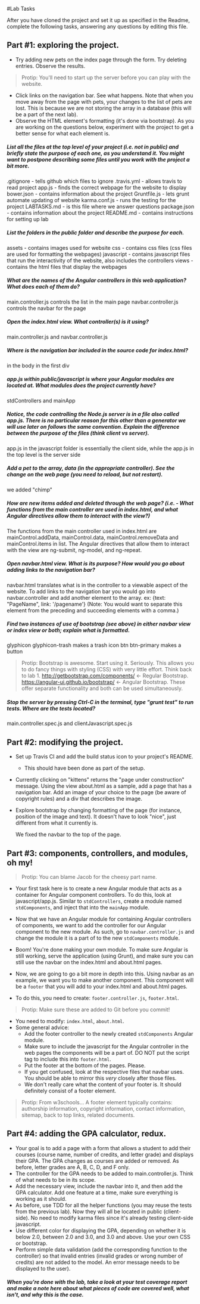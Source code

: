 #Lab Tasks

After you have cloned the project and set it up as specified in the Readme, complete the following tasks, answering any
questions by editing this file. 

## Part #1: exploring the project.

- Try adding new pets on the index page through the form. Try deleting entries. Observe the results. 

> Protip: You'll need to start up the server before you can play with the website.

- Click links on the navigation bar. See what happens. Note that when you move away from the page with pets, your changes to the list of pets are lost. This is because we are not storing the array in a database (this will be a part of the next lab). 
- Observe the HTML element's formatting (it's done via bootstrap). As you are working on the questions below, experiment with the project to get a better sense for what each element is. 

##### List all the files at the top level of your project (i.e. not in public) and briefly state the purpose of each one, as you understand it. You might want to postpone describing some files until you work with the project a bit more. 
 .gitignore - tells github which files to ignore
 .travis.yml - allows travis to read project
 app.js - finds the correct webpage for the website to display
 bower.json - contains information about the project
 Gruntfile.js - lets grunt automate updating of website
 karma.conf.js - runs the testing for the project
 LABTASKS.md - is this file where we answer questions
 package.json - contains information about the project
 README.md - contains instructions for setting up lab
##### List the folders in the public folder and describe the purpose for each.
assets - contains images used for website
css - contains css files (css files are used for formatting the webpages)
javascript - contains javascript files that run the interactivity of the website, also includes the controllers
views - contains the html files that display the webpages
##### What are the names of the Angular controllers in this web application? What does each of them do?
main.controller.js controls the list in the main page
navbar.controller.js controls the navbar for the page
##### Open the index.html view. What controller(s) is it using?
main.controller.js and navbar.controller.js
##### Where is the navigation bar included in the source code for index.html?
in the body in the first div
##### app.js within public/javascript is where your Angular modules are located at. What modules does the project currently have?
stdControllers and mainApp
##### Notice, the code controlling the Node.js server is in a file also called app.js. There is no particular reason for this other than a generator we will use later on follows the same convention. Explain the difference between the purpose of the files (think client vs server).
app.js in the javascript folder is essentially the client side, while the app.js in the top level is the server side
##### Add a pet to the array, data (in the appropriate controller). See the change on the web page (you need to reload, but not restart).
we added "chimp"
##### How are new items added and deleted through the web page? (i.e. - What functions from the main controller are used in index.html, and what Angular directives allow them to interact with the view?)
The functions from the main controller used in index.html are mainControl.addData, mainControl.data, mainControl.removeData and mainControl.items in list.
The Angular directives that allow them to interact with the view are ng-submit, ng-model, and ng-repeat.
##### Open navbar.html view. What is its purpose? How would you go about adding links to the navigation bar?
navbar.html translates what is in the controller to a viewable aspect of the website. To add links to the navigation bar you would go into navbar.controller and add another element to the array.
ex: {text: "PageName", link: '/pagename'} (Note: You would want to separate this element from the preceding and succeeding elements with a comma.)
##### Find two instances of use of bootstrap (see above) in either navbar view or index view or both; explain what is formatted. 
glyphicon glyphicon-trash makes a trash icon
btn btn-primary makes a button
>Protip: Bootstrap is awesome. Start using it. Seriously. This allows you to do fancy things with styling (CSS) with very little effort. Think back to lab 1. http://getbootstrap.com/components/ <- Regular Bootstrap. https://angular-ui.github.io/bootstrap/ <- Angular Bootstrap. These offer separate functionality and both can be used simultaneously.

##### Stop the server by pressing Ctrl-C in the terminal, type "grunt test" to run tests. Where are the tests located?

main.controller.spec.js and clientJavascript.spec.js

## Part #2: modifying the project.

- Set up Travis CI and add the build status icon to your project's README.
  - This should have been done as part of the setup.

- Currently clicking on "kittens" returns the "page under construction" message. Using the view about.html as a sample, add a page that has a navigation bar. Add an image of your choice to the page (be aware of copyright rules) and a div that describes the image. 
- Explore bootstrap by changing formatting of the page (for instance, position of the image and text). It doesn't have to look "nice", just different from what it currently is.

    We fixed the navbar to the top of the page.

## Part #3: components, controllers, and modules, oh my!

>Protip: You can blame Jacob for the cheesy part name.

- Your first task here is to create a new Angular module that acts as a container for Angular component controllers. To do this, look at javascript/app.js. Similar to `stdControllers`, create a module named `stdComponents`, and inject that into the `mainApp` module.
- Now that we have an Angular module for containing Angular controllers of components, we want to add the controller for our Angular component to the new module. As such, go to `navbar.controller.js` and change the module it is a part of to the new `stdComponents` module.
- Boom! You're done making your own module. To make sure Angular is still working, serve the application (using Grunt), and make sure you can still use the navbar on the index.html and about.html pages.

- Now, we are going to go a bit more in depth into this. Using navbar as an example, we want you to make another component. This component will be a `footer` that you will add to your index.html and about.html pages.
- To do this, you need to create: `footer.controller.js`, `footer.html`.

>Protip: Make sure these are added to Git before you commit!

- You need to modify: `index.html`, `about.html`.
- Some general advice:
  - Add the footer controller to the newly created `stdComponents` Angular module.
  - Make sure to include the javascript for the Angular controller in the web pages the components will be a part of. DO NOT put the script tag to include this into `footer.html`.
  - Put the footer at the bottom of the pages. Please.
  - If you get confused, look at the respective files that navbar uses. You should be able to mirror this _very_ closely after those files.
  - We don't really care what the content of your footer is. It should definitely consist of a footer element.

>Protip: From w3schools... A footer element typically contains: authorship information, copyright information, contact information, sitemap, back to top links, related documents.


## Part #4: adding the GPA calculator, redux.
- Your goal is to add a page with a form that allows a student to add their courses (course name, number of credits, and letter grade) and displays their GPA. The GPA changes as courses are added or removed. As before, letter grades are A, B, C, D, and F only. 
- The controller for the GPA needs to be added to main.controller.js. Think of what needs to be in its scope. 
- Add the necessary view, include the navbar into it, and then add the GPA calculator. Add one feature at a time, make sure everything is working as it should. 
- As before, use TDD for all the helper functions (you may reuse the tests from the previous lab). Now they will all be located in public (client-side). No need to modify karma files since it's already testing client-side javascript. 
- Use different color for displaying the GPA, depending on whether it is below 2.0, between 2.0 and 3.0, and 3.0 and above. Use your own CSS or bootstrap. 
- Perform simple data validation (add the corresponding function to the controller) so that invalid entries (invalid grades or wrong number of credits) are not added to the model. An error message needs to be displayed to the user). 

##### When you're done with the lab, take a look at your test coverage report and make a note here about what pieces of code are covered well, what isn't, and why this is the case.


